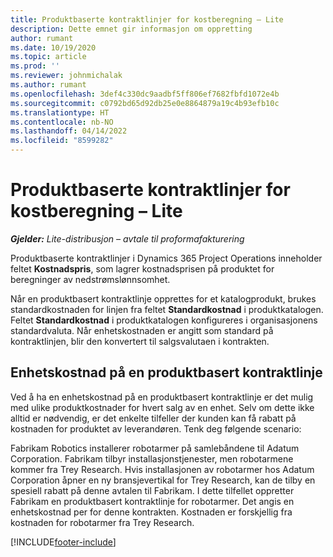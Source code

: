 ```yaml
---
title: Produktbaserte kontraktlinjer for kostberegning – Lite
description: Dette emnet gir informasjon om oppretting
author: rumant
ms.date: 10/19/2020
ms.topic: article
ms.prod: ''
ms.reviewer: johnmichalak
ms.author: rumant
ms.openlocfilehash: 3def4c330dc9aadbf5ff806ef7682fbfd1072e4b
ms.sourcegitcommit: c0792bd65d92db25e0e8864879a19c4b93efb10c
ms.translationtype: HT
ms.contentlocale: nb-NO
ms.lasthandoff: 04/14/2022
ms.locfileid: "8599282"
---
```

# <a name="cost-product-based-contract-lines---lite"></a>Produktbaserte kontraktlinjer for kostberegning – Lite

_**Gjelder:** Lite-distribusjon – avtale til proformafakturering_


Produktbaserte kontraktlinjer i Dynamics 365 Project Operations inneholder feltet **Kostnadspris**, som lagrer kostnadsprisen på produktet for beregninger av nedstrømslønnsomhet.

Når en produktbasert kontraktlinje opprettes for et katalogprodukt, brukes standardkostnaden for linjen fra feltet **Standardkostnad** i produktkatalogen. Feltet **Standardkostnad** i produktkatalogen konfigureres i organisasjonens standardvaluta. Når enhetskostnaden er angitt som standard på kontraktlinjen, blir den konvertert til salgsvalutaen i kontrakten.

## <a name="unit-cost-on-a-product-based-contract-line"></a>Enhetskostnad på en produktbasert kontraktlinje

Ved å ha en enhetskostnad på en produktbasert kontraktlinje er det mulig med ulike produktkostnader for hvert salg av en enhet. Selv om dette ikke alltid er nødvendig, er det enkelte tilfeller der kunden kan få rabatt på kostnaden for produktet av leverandøren. Tenk deg følgende scenario:

Fabrikam Robotics installerer robotarmer på samlebåndene til Adatum Corporation. Fabrikam tilbyr installasjonstjenester, men robotarmene kommer fra Trey Research. Hvis installasjonen av robotarmer hos Adatum Corporation åpner en ny bransjevertikal for Trey Research, kan de tilby en spesiell rabatt på denne avtalen til Fabrikam. I dette tilfellet oppretter Fabrikam en produktbasert kontraktlinje for robotarmer. Det angis en enhetskostnad per for denne kontrakten. Kostnaden er forskjellig fra kostnaden for robotarmer fra Trey Research.


[!INCLUDE[footer-include](../../includes/footer-banner.md)]